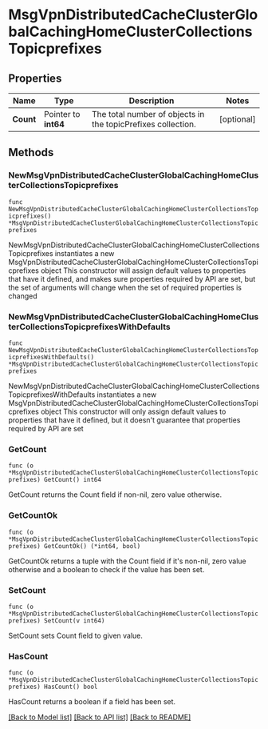 # MsgVpnDistributedCacheClusterGlobalCachingHomeClusterCollectionsTopicprefixes

## Properties

Name | Type | Description | Notes
------------ | ------------- | ------------- | -------------
**Count** | Pointer to **int64** | The total number of objects in the topicPrefixes collection. | [optional] 

## Methods

### NewMsgVpnDistributedCacheClusterGlobalCachingHomeClusterCollectionsTopicprefixes

`func NewMsgVpnDistributedCacheClusterGlobalCachingHomeClusterCollectionsTopicprefixes() *MsgVpnDistributedCacheClusterGlobalCachingHomeClusterCollectionsTopicprefixes`

NewMsgVpnDistributedCacheClusterGlobalCachingHomeClusterCollectionsTopicprefixes instantiates a new MsgVpnDistributedCacheClusterGlobalCachingHomeClusterCollectionsTopicprefixes object
This constructor will assign default values to properties that have it defined,
and makes sure properties required by API are set, but the set of arguments
will change when the set of required properties is changed

### NewMsgVpnDistributedCacheClusterGlobalCachingHomeClusterCollectionsTopicprefixesWithDefaults

`func NewMsgVpnDistributedCacheClusterGlobalCachingHomeClusterCollectionsTopicprefixesWithDefaults() *MsgVpnDistributedCacheClusterGlobalCachingHomeClusterCollectionsTopicprefixes`

NewMsgVpnDistributedCacheClusterGlobalCachingHomeClusterCollectionsTopicprefixesWithDefaults instantiates a new MsgVpnDistributedCacheClusterGlobalCachingHomeClusterCollectionsTopicprefixes object
This constructor will only assign default values to properties that have it defined,
but it doesn't guarantee that properties required by API are set

### GetCount

`func (o *MsgVpnDistributedCacheClusterGlobalCachingHomeClusterCollectionsTopicprefixes) GetCount() int64`

GetCount returns the Count field if non-nil, zero value otherwise.

### GetCountOk

`func (o *MsgVpnDistributedCacheClusterGlobalCachingHomeClusterCollectionsTopicprefixes) GetCountOk() (*int64, bool)`

GetCountOk returns a tuple with the Count field if it's non-nil, zero value otherwise
and a boolean to check if the value has been set.

### SetCount

`func (o *MsgVpnDistributedCacheClusterGlobalCachingHomeClusterCollectionsTopicprefixes) SetCount(v int64)`

SetCount sets Count field to given value.

### HasCount

`func (o *MsgVpnDistributedCacheClusterGlobalCachingHomeClusterCollectionsTopicprefixes) HasCount() bool`

HasCount returns a boolean if a field has been set.


[[Back to Model list]](../README.md#documentation-for-models) [[Back to API list]](../README.md#documentation-for-api-endpoints) [[Back to README]](../README.md)


